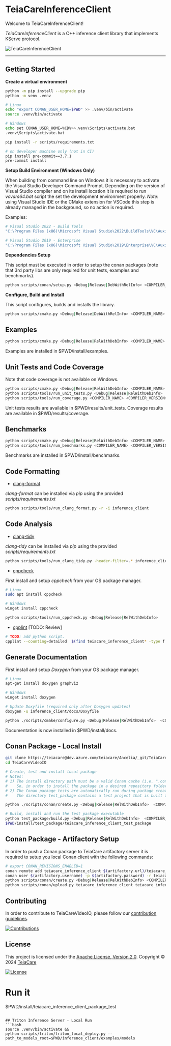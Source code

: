 # TeiaCareInferenceClient
Welcome to TeiaCareInferenceClient!  

*TeiaCareInferenceClient* is a C++ inference client library that implements KServe protocol.

![TeiaCareInferenceClient](https://socialify.git.ci/TeiaCare/TeiaCareinferenceclient/image?description=1&font=Raleway&name=1&pattern=Solid&theme=Auto)

---

## Getting Started

**Create a virtual environment**

```bash
python -m pip install --upgrade pip
python -m venv .venv

# Linux
echo "export CONAN_USER_HOME=$PWD" >> .venv/bin/activate
source .venv/bin/activate

# Windows
echo set CONAN_USER_HOME=%CD%>>.venv\Scripts\activate.bat
.venv\Scripts\activate.bat

pip install -r scripts/requirements.txt

# on developer machine only (not in CI)
pip install pre-commit==3.7.1
pre-commit install
```

**Setup Build Environment (Windows Only)**

When building from command line on Windows it is necessary to activate the Visual Studio Developer Command Prompt.
Depending on the version of Visual Studio compiler and on its install location it is required to run *vcvars64.bat* script the set the development environment properly.
*Note*: using Visual Studio IDE or the CMake extension for VSCode this step is already managed in the background, so no action is required.

Examples:

```bash
# Visual Studio 2022 - Build Tools
"C:\Program Files (x86)\Microsoft Visual Studio\2022\BuildTools\VC\Auxiliary\Build\vcvars64.bat"

# Visual Studio 2019 - Enterprise
"C:\Program Files (x86)\Microsoft Visual Studio\2019\Enterprise\VC\Auxiliary\Build\vcvars64.bat"
```

**Dependencies Setup**

This script must be executed in order to setup the conan packages (note that 3rd party libs are only required for unit tests, examples and benchmarks).
```bash
python scripts/conan/setup.py <Debug|Release|DebWithRelInfo> <COMPILER_NAME> <COMPILER_VERSION>
```

**Configure, Build and Install**

This script configures, builds and installs the library.
```bash
python scripts/cmake.py <Debug|Release|DebWithRelInfo> <COMPILER_NAME> <COMPILER_VERSION>
```

## Examples

```bash
python scripts/cmake.py <Debug|Release|RelWithDebInfo> <COMPILER_NAME> <COMPILER_VERSION> --examples --warnings
```
Examples are installed in $PWD/install/examples.


## Unit Tests and Code Coverage

Note that code coverage is not available on Windows.

```bash
python scripts/cmake.py <Debug|Release|RelWithDebInfo> <COMPILER_NAME> <COMPILER_VERSION> --coverage --warnings
python scripts/tools/run_unit_tests.py <Debug|Release|RelWithDebInfo>
python scripts/tools/run_coverage.py <COMPILER_NAME> <COMPILER_VERSION>
```
Unit tests results are available in $PWD/results/unit_tests.
Coverage results are available in $PWD/results/coverage.


## Benchmarks

```bash
python scripts/cmake.py <Debug|Release|RelWithDebInfo> <COMPILER_NAME> <COMPILER_VERSION> --benchmarks --warnings
python scripts/tools/run_benchmarks.py <COMPILER_NAME> <COMPILER_VERSION>
```
Benchmarks are installed in $PWD/install/benchmarks.


## Code Formatting

- [clang-format](https://clang.llvm.org/docs/ClangFormat.html)

*clang-format* can be installed via *pip* using the provided *scripts/requirements.txt*

```bash
python scripts/tools/run_clang_format.py -r -i inference_client
```


## Code Analysis

- [clang-tidy](https://clang.llvm.org/extra/clang-tidy/)

*clang-tidy* can be installed via *pip* using the provided *scripts/requirements.txt*

```bash
python scripts/tools/run_clang_tidy.py -header-filter=.* inference_client
```

- [cppcheck](http://cppcheck.net/)

First install and setup *cppcheck* from your OS package manager.
```bash
# Linux
sudo apt install cppcheck

# Windows
winget install cppcheck
```

```bash
python scripts/tools/run_cppcheck.py <Debug|Release|RelWithDebInfo>
```

- [cpplint](https://github.com/cpplint/cpplint) [TODO: Review]
```bash
# TODO: add python script.
cpplint --counting=detailed  $(find teiacare_inference_client* -type f -name "*.hpp" -or -name "*.cpp")
```


## Generate Documentation

First install and setup *Doxygen* from your OS package manager.
```bash
# Linux
apt-get install doxygen graphviz

# Windows
winget install doxygen

# Update Doxyfile (required only after Doxygen updates)
doxygen -u inference_client/docs/Doxyfile
```

```bash
python ./scripts/cmake/configure.py <Debug|Release|RelWithDebInfo>  <COMPILER_NAME> <COMPILER_VERSION> --docs
```
Documentation is now installed in $PWD/install/docs.


## Conan Package - Local Install

```bash
git clone https://teiacare@dev.azure.com/teiacare/Ancelia/_git/TeiaCareVideoIO
cd TeiaCareVideoIO

# Create, test and install local package
# Notes:
# 1) The install directory path must be a valid Conan cache (i.e. ".conan" folder) located in the current directory
#    So, in order to install the package in a desired repository folder, it is required to run this script from the repository folder directly.
# 2) The Conan package tests are automatically run during package creation.
#    The directory test_package contains a test project that is built to validate the proper package creation.

python ./scripts/conan/create.py <Debug|Release|RelWithDebInfo>  <COMPILER_NAME> <COMPILER_VERSION>

# Build, install and run the test package executable
python test_package/build.py <Debug|Release|RelWithDebInfo>  <COMPILER_NAME> <COMPILER_VERSION>
$PWD/install/test_package/teiacare_inference_client_test_package
```


## Conan Package - Artifactory Setup

In order to push a Conan package to TeiaCare artifactory server it is required to setup you local Conan client with the following commands:

```bash
# export CONAN_REVISIONS_ENABLED=1
conan remote add teiacare_inference_client $(artifactory.url)/teiacare_inference_client
conan user $(artifactory.username) -p $(artifactory.password) -r teiacare_inference_client
python scripts/conan/create.py <Debug|Release|RelWithDebInfo> <COMPILER_NAME> <COMPILER_VERSION>
python scripts/conan/upload.py teiacare_inference_client teiacare_inference_client/<PACKAGE_VERSION>@
```


## Contributing

In order to contribute to TeiaCareVideoIO, please follow our [contribution guidelines](./CONTRIBUTING).

[![Contributions](https://img.shields.io/badge/Contributions-Welcome-green.svg)](./CONTRIBUTING)


## License

This project is licensed under the [Apache License, Version 2.0](./LICENSE).
Copyright © 2024 [TeiaCare](https://teiacare.com/)

[![License](https://img.shields.io/badge/License-Apache_v2-blue)](./LICENSE)

# Run it
$PWD/install/teiacare_inference_client_package_test
```

## Triton Inference Server - Local Run
```bash
source .venv/bin/activate &&
python scripts/triton/triton_local_deploy.py --path_to_models_root=$PWD/inference_client/examples/models
```
